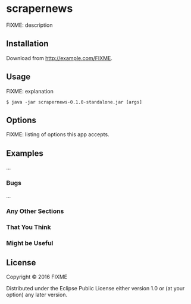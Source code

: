 # scrapernews

FIXME: description

## Installation

Download from http://example.com/FIXME.

## Usage

FIXME: explanation

    $ java -jar scrapernews-0.1.0-standalone.jar [args]

## Options

FIXME: listing of options this app accepts.

## Examples

...

### Bugs

...

### Any Other Sections
### That You Think
### Might be Useful

## License

Copyright © 2016 FIXME

Distributed under the Eclipse Public License either version 1.0 or (at
your option) any later version.
